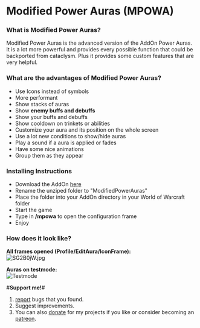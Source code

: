 # Modified Power Auras (MPOWA) #

### What is Modified Power Auras? ###

Modified Power Auras is the advanced version of the AddOn Power Auras. It is a lot more powerful and provides every possible function that could be backported from cataclysm. Plus it provides some custom features that are very helpful.


### What are the advantages of Modified Power Auras? ###

* Use Icons instead of symbols
* More performant
* Show stacks of auras
* Show **enemy buffs and debuffs**
* Show your buffs and debuffs
* Show cooldown on trinkets or abilities
* Customize your aura and its position on the whole screen
* Use a lot new conditions to show/hide auras
* Play a sound if a aura is applied or fades
* Have some nice animations  
* Group them as they appear  


### Installing Instructions ###

* Download the AddOn [here](https://github.com/Geigerkind/ModifiedPowerAurasTBC/releases)
* Rename the unziped folder to "ModifiedPowerAuras"
* Place the folder into your AddOn directory in your World of Warcraft folder
* Start the game
* Type in **/mpowa** to open the configuration frame
* Enjoy


### How does it look like? ###

**All frames opened (Profile/EditAura/IconFrame):**  
![SG2B0jW.jpg](http://i.imgur.com/SG2B0jW.jpg)


**Auras on testmode:**  
![Testmode](http://i.imgur.com/0CZScUt.png)  


#**Support me!**#   
1. [report](https://github.com/Geigerkind/ModifiedPowerAurasTBC/issues) bugs that you found.
2. Suggest improvements. 
3. You can also [donate](https://www.paypal.com/cgi-bin/webscr?cmd=_s-xclick&hosted_button_id=57SWBZ3B7RTTQ) for my projects if you like or consider becoming an [patreon](https://www.patreon.com/legacylogs).